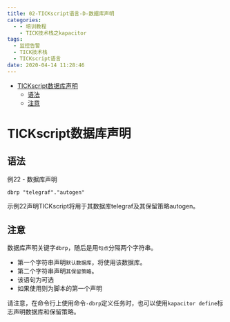 ```yaml
---
title: 02-TICKscript语言-D-数据库声明
categories:
  - - 培训教程
    - TICK技术栈之kapacitor
tags:
  - 监控告警
  - TICK技术栈
  - TICKscript语言
date: 2020-04-14 11:28:46
---
```


<!-- MDTOC maxdepth:6 firsth1:1 numbering:0 flatten:0 bullets:1 updateOnSave:1 -->

- [TICKscript数据库声明](#tickscript数据库声明)   
   - [语法](#语法)   
   - [注意](#注意)   

<!-- /MDTOC -->

# TICKscript数据库声明

## 语法

例22 - 数据库声明

```
dbrp "telegraf"."autogen"
```

示例22声明TICKscript将用于其数据库telegraf及其保留策略autogen。

## 注意

数据库声明关键字`dbrp`，随后是用`句点`分隔两个字符串。

* 第一个字符串声明`默认数据库`，将使用该数据库。
* 第二个字符串声明`其保留策略`。
* 该语句为可选
* 如果使用则为脚本的第一个声明

请注意，在命令行上使用命令`-dbrp`定义任务时，也可以使用`kapacitor define`标志声明数据库和保留策略。
